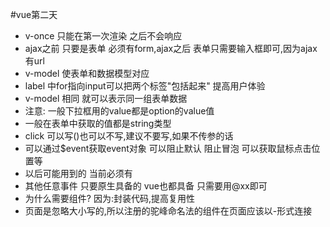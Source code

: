#vue第二天
+ v-once 只能在第一次渲染 之后不会响应 
+ ajax之前 只要是表单 必须有form,ajax之后 表单只需要输入框即可,因为ajax有url
+ v-model 使表单和数据模型对应
+ label 中for指向input可以把两个标签"包括起来" 提高用户体验
+ v-model 相同 就可以表示同一组表单数据
+ 注意: 一般下拉框用的value都是option的value值
+ 一般在表单中获取的值都是string类型
+ click 可以写()也可以不写,建议不要写,如果不传参的话
+ 可以通过$event获取event对象  可以阻止默认 阻止冒泡 可以获取鼠标点击位置等
+ 以后可能用到的 当前必须有
+ 其他任意事件 只要原生具备的  vue也都具备 只需要用@xx即可
+ 为什么需要组件?  因为:封装代码,提高复用性
+ 页面是忽略大小写的,所以注册的驼峰命名法的组件在页面应该以-形式连接